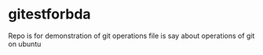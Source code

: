 # gitestforbda
Repo is for demonstration of git operations
file is say about operations of git on ubuntu
